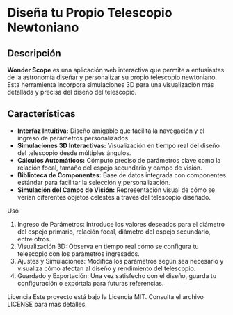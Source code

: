 # Diseña tu Propio Telescopio Newtoniano


## Descripción

**Wonder Scope** es una aplicación web interactiva que permite a entusiastas de la astronomía diseñar y personalizar su propio telescopio newtoniano. Esta herramienta incorpora simulaciones 3D para una visualización más detallada y precisa del diseño del telescopio.

## Características

- **Interfaz Intuitiva:** Diseño amigable que facilita la navegación y el ingreso de parámetros personalizados.
- **Simulaciones 3D Interactivas:** Visualización en tiempo real del diseño del telescopio desde múltiples ángulos.
- **Cálculos Automáticos:** Cómputo preciso de parámetros clave como la relación focal, tamaño del espejo secundario y campo de visión.
- **Biblioteca de Componentes:** Base de datos integrada con componentes estándar para facilitar la selección y personalización.
- **Simulación del Campo de Visión:** Representación visual de cómo se verían diferentes objetos celestes a través del telescopio diseñado.


Uso
1. Ingreso de Parámetros: Introduce los valores deseados para el diámetro del espejo primario, relación focal, diámetro del espejo secundario, entre otros.
2. Visualización 3D: Observa en tiempo real cómo se configura tu telescopio con los parámetros ingresados.
3. Ajustes y Simulaciones: Modifica los parámetros según sea necesario y visualiza cómo afectan al diseño y rendimiento del telescopio.
4. Guardado y Exportación: Una vez satisfecho con el diseño, guarda tu configuración o expórtala para futuras referencias.

Licencia
Este proyecto está bajo la Licencia MIT. Consulta el archivo LICENSE para más detalles.
